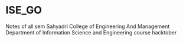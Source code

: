 # ISE_GO
Notes of all sem Sahyadri College of Engineering And Management Department of Information Science and Engineering course 
hacktober

